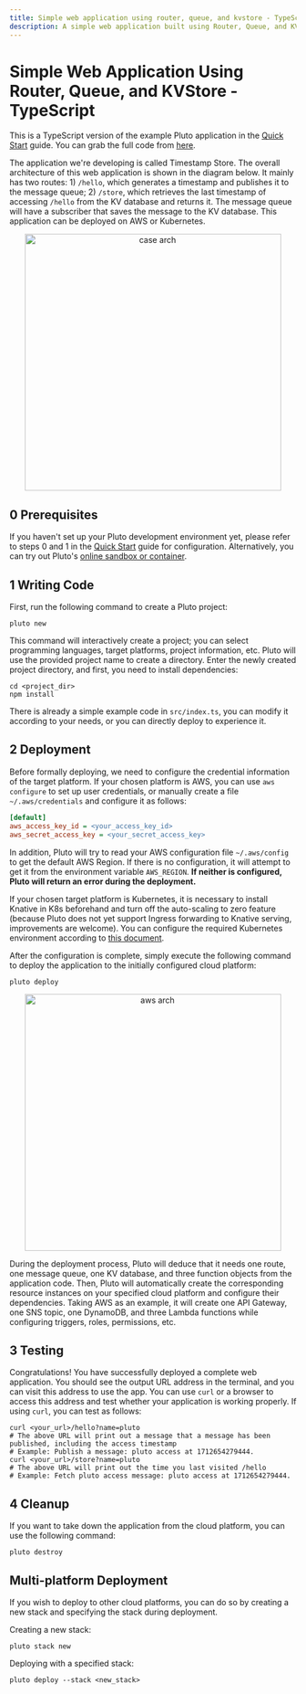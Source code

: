 ```yaml
---
title: Simple web application using router, queue, and kvstore - TypeScript
description: A simple web application built using Router, Queue, and KVStore, involving HTTP routing, message queue subscription, etc., that can be deployed to AWS or Kubernetes.
---
```


# Simple Web Application Using Router, Queue, and KVStore - TypeScript

This is a TypeScript version of the example Pluto application in the [Quick Start](/documentation/getting-started.en.md) guide. You can grab the full code from [here](https://github.com/pluto-lang/pluto/tree/main/examples/quickstart/).

The application we're developing is called Timestamp Store. The overall architecture of this web application is shown in the diagram below. It mainly has two routes: 1) `/hello`, which generates a timestamp and publishes it to the message queue; 2) `/store`, which retrieves the last timestamp of accessing `/hello` from the KV database and returns it. The message queue will have a subscriber that saves the message to the KV database. This application can be deployed on AWS or Kubernetes.

<p align="center">
  <img src="/assets/getting-started-case-arch.png" alt="case arch" width="450">
</p>

## 0 Prerequisites

If you haven't set up your Pluto development environment yet, please refer to steps 0 and 1 in the [Quick Start](/documentation/getting-started.en.md) guide for configuration. Alternatively, you can try out Pluto's [online sandbox or container](/documentation/getting-started.en.md#alternative-usage-methods).

## 1 Writing Code

First, run the following command to create a Pluto project:

```shell
pluto new
```

This command will interactively create a project; you can select programming languages, target platforms, project information, etc. Pluto will use the provided project name to create a directory. Enter the newly created project directory, and first, you need to install dependencies:

```shell
cd <project_dir>
npm install
```

There is already a simple example code in `src/index.ts`, you can modify it according to your needs, or you can directly deploy to experience it.

## 2 Deployment

Before formally deploying, we need to configure the credential information of the target platform.
If your chosen platform is AWS, you can use `aws configure` to set up user credentials, or manually create a file `~/.aws/credentials` and configure it as follows:

```ini
[default]
aws_access_key_id = <your_access_key_id>
aws_secret_access_key = <your_secret_access_key>
```

In addition, Pluto will try to read your AWS configuration file `~/.aws/config` to get the default AWS Region. If there is no configuration, it will attempt to get it from the environment variable `AWS_REGION`. **If neither is configured, Pluto will return an error during the deployment.**

If your chosen target platform is Kubernetes, it is necessary to install Knative in K8s beforehand and turn off the auto-scaling to zero feature (because Pluto does not yet support Ingress forwarding to Knative serving, improvements are welcome). You can configure the required Kubernetes environment according to [this document](/dev_guide/setup-k8s-dev-env.en.md).

After the configuration is complete, simply execute the following command to deploy the application to the initially configured cloud platform:

```shell
pluto deploy
```

<p align="center">
  <img src="/assets/getting-started-aws-arch.png" alt="aws arch" width="450">
</p>

During the deployment process, Pluto will deduce that it needs one route, one message queue, one KV database, and three function objects from the application code. Then, Pluto will automatically create the corresponding resource instances on your specified cloud platform and configure their dependencies. Taking AWS as an example, it will create one API Gateway, one SNS topic, one DynamoDB, and three Lambda functions while configuring triggers, roles, permissions, etc.

## 3 Testing

Congratulations! You have successfully deployed a complete web application. You should see the output URL address in the terminal, and you can visit this address to use the app. You can use `curl` or a browser to access this address and test whether your application is working properly. If using `curl`, you can test as follows:

```shell
curl <your_url>/hello?name=pluto
# The above URL will print out a message that a message has been published, including the access timestamp
# Example: Publish a message: pluto access at 1712654279444.
curl <your_url>/store?name=pluto
# The above URL will print out the time you last visited /hello
# Example: Fetch pluto access message: pluto access at 1712654279444.
```

## 4 Cleanup

If you want to take down the application from the cloud platform, you can use the following command:

```shell
pluto destroy
```

## Multi-platform Deployment

If you wish to deploy to other cloud platforms, you can do so by creating a new stack and specifying the stack during deployment.

Creating a new stack:

```shell
pluto stack new
```

Deploying with a specified stack:

```shell
pluto deploy --stack <new_stack>
```
